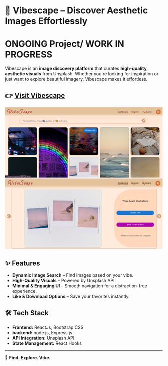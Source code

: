 # 📸 Vibescape – Discover Aesthetic Images Effortlessly  
# ONGOING Project/ WORK IN PROGRESS
Vibescape is an **image discovery platform** that curates **high-quality, aesthetic visuals** from Unsplash. Whether you're looking for inspiration or just want to explore beautiful imagery, Vibescape makes it effortless.  

## 👉 [Visit Vibescape](https://vibescape.netlify.app/dashboard)

![sample view of dashboard](frontend/sample/dashboardsample.png)
![sample view of image_details](frontend/sample/imagedetails.png)



## ✨ Features  
- **Dynamic Image Search** – Find images based on your vibe.  
- **High-Quality Visuals** – Powered by Unsplash API.  
- **Minimal & Engaging UI** – Smooth navigation for a distraction-free experience.  
- **Like & Download Options** – Save your favorites instantly.  

## 🛠 Tech Stack  
- **Frontend:** ReactJs, Bootstrap CSS
- **backend:** node.js, Express.js
- **API Integration:** Unsplash API  
- **State Management:** React Hooks 

---

🚀 **Find. Explore. Vibe.**  
